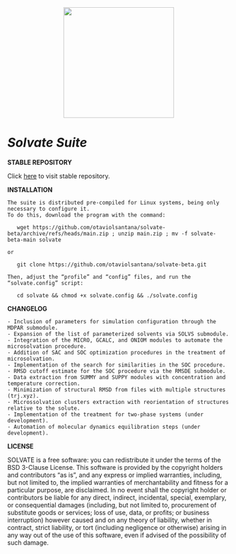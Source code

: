 <div align="center">
<img src="https://user-images.githubusercontent.com/69423088/253824433-a6b55273-b084-4283-a0b6-b8d40bc52890.png" width="250px"/>
</div>

# _**Solvate Suite**_

**STABLE REPOSITORY**

Click [here](https://github.com/otaviolsantana/solvate) to visit stable repository.

**INSTALLATION**

	The suite is distributed pre-compiled for Linux systems, being only necessary to configure it.
	To do this, download the program with the command:
 
   	   wget https://github.com/otaviolsantana/solvate-beta/archive/refs/heads/main.zip ; unzip main.zip ; mv -f solvate-beta-main solvate

   	or

	   git clone https://github.com/otaviolsantana/solvate-beta.git

 	Then, adjust the “profile” and “config” files, and run the “solvate.config” script:

	   cd solvate && chmod +x solvate.config && ./solvate.config
 
**CHANGELOG**

	- Inclusion of parameters for simulation configuration through the MDPAR submodule.
	- Expansion of the list of parameterized solvents via SOLVS submodule.
	- Integration of the MICRO, GCALC, and ONIOM modules to automate the microsolvation procedure.
	- Addition of SAC and SOC optimization procedures in the treatment of microsolvation.
	- Implementation of the search for similarities in the SOC procedure.
 	- RMSD cutoff estimate for the SOC procedure via the RMSDE submodule.
 	- Data extraction from SUMMY and SUPPY modules with concentration and temperature correction.
   	- Minimization of structural RMSD from files with multiple structures (trj.xyz).
  	- Microssolvation clusters extraction with reorientation of structures relative to the solute.
	- Implementation of the treatment for two-phase systems (under development).
	- Automation of molecular dynamics equilibration steps (under development).

**LICENSE**

SOLVATE is a free software: you can redistribute it under the terms of the BSD 3-Clause License. This software is provided by the copyright holders and contributors “as is”, and any express or implied warranties, including, but not limited to, the implied warranties of merchantability and fitness for a particular purpose, are disclaimed. In no event shall the copyright holder or contributors be liable for any direct, indirect, incidental, special, exemplary, or consequential damages (including, but not limited to, procurement of substitute goods or services; loss of use, data, or profits; or business interruption) however caused and on any theory of liability, whether in contract, strict liability, or tort (including negligence or otherwise) arising in any way out of the use of this software, even if advised of the possibility of such damage.
